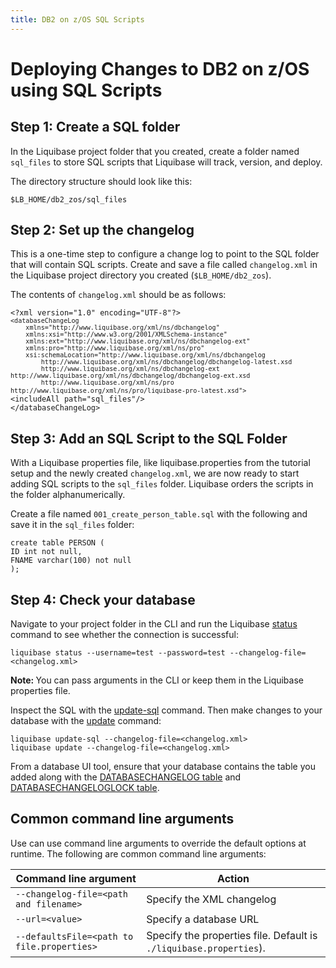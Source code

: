 ```yaml
---
title: DB2 on z/OS SQL Scripts
---
```


<h1>Deploying Changes to DB2 on z/OS using SQL Scripts</h1>
<h2>Step 1: Create a SQL folder</h2>
<p>In the Liquibase project folder that you created, create a folder named <code>sql_files</code>  to store SQL scripts that Liquibase will track, version, and deploy.</p>
<p>The directory structure should look like this:</p><pre><code class="language-text">$LB_HOME/db2_zos/sql_files</code></pre>
<h2>Step 2: Set up the <span class="mc-variable General.changelog variable">changelog</span></h2>
<p>This is a one-time step to configure a change log to point to the SQL folder that will contain SQL scripts. Create and save a file called <code>changelog.xml</code> in the Liquibase project directory you created (<code>$LB_HOME/db2_zos</code>).</p>
<p>The contents of <code>changelog.xml</code> should be as follows:</p><pre><code class="language-xml">&lt;?xml version="1.0" encoding="UTF-8"?&gt;
<code>&lt;databaseChangeLog
    xmlns="http://www.liquibase.org/xml/ns/dbchangelog"
    xmlns:xsi="http://www.w3.org/2001/XMLSchema-instance"
    xmlns:ext="http://www.liquibase.org/xml/ns/dbchangelog-ext"
    xmlns:pro="http://www.liquibase.org/xml/ns/pro"
    xsi:schemaLocation="http://www.liquibase.org/xml/ns/dbchangelog
        http://www.liquibase.org/xml/ns/dbchangelog/dbchangelog-latest.xsd
        http://www.liquibase.org/xml/ns/dbchangelog-ext http://www.liquibase.org/xml/ns/dbchangelog/dbchangelog-ext.xsd
        http://www.liquibase.org/xml/ns/pro http://www.liquibase.org/xml/ns/pro/liquibase-pro-latest.xsd"&gt;</code>	
&lt;includeAll path="sql_files"/&gt;
&lt;/databaseChangeLog&gt;</code></pre>
<h2>Step 3: Add an SQL Script to the SQL Folder</h2>
<p>With a Liquibase properties file, like <span class="mc-variable General.liquiPropFile variable">liquibase.properties</span> from the tutorial setup and the newly created <code>changelog.xml</code>, we are now ready to start adding SQL scripts to the <code>sql_files</code> folder. Liquibase orders the scripts in the folder alphanumerically.</p>
<p>Create a file named <code>001_create_person_table.sql</code> with the following and save it in the <code>sql_files</code> folder:</p><pre><code class="language-sql">create table PERSON (
ID int not null,
FNAME varchar(100) not null
);</code></pre>
<h2>Step 4: Check your database</h2>
<p>Navigate to your project folder in the CLI and run the Liquibase&#160;<a href="https://docs.liquibase.com/commands/change-tracking/status.html" class="MCXref xref">status</a> command to see whether the connection is successful:</p><pre xml:space="preserve"><code class="language-text">liquibase status --username=test --password=test --changelog-file=&lt;changelog.xml&gt;</code></pre>
<p class="note" data-mc-autonum="&lt;b&gt;Note: &lt;/b&gt;"><span class="autonumber"><span><b>Note: </b></span></span>You can pass arguments in the CLI or keep them in the Liquibase properties file.</p>
<p>Inspect the SQL with the <a href="https://docs.liquibase.com/commands/update/update-sql.html" class="MCXref xref">update-sql</a> command. Then make changes to your database with the <a href="https://docs.liquibase.com/commands/update/update.html" class="MCXref xref">update</a> command:</p><pre xml:space="preserve"><code class="language-text">liquibase update-sql --changelog-file=&lt;changelog.xml&gt;
liquibase update --changelog-file=&lt;changelog.xml&gt;</code></pre>
<p>From a database UI tool, ensure that your database contains the table you added along with the <a href="https://docs.liquibase.com/concepts/tracking-tables/databasechangelog-table.html" class="MCXref xref">DATABASECHANGELOG table</a> and <a href="https://docs.liquibase.com/concepts/tracking-tables/databasechangeloglock-table.html" class="MCXref xref">DATABASECHANGELOGLOCK table</a>.</p>
<h2>Common command line arguments</h2>
<p>Use can use command line arguments to override the default options at runtime. The following are common command line arguments:</p>
<table>
    <thead>
        <tr>
            <th>Command line argument</th>
            <th>Action</th>
        </tr>
    </thead>
    <tbody>
        <tr>
            <td><code>--changelog-file=&lt;path and filename&gt;</code>
            </td>
            <td>Specify the XML <span class="mc-variable General.changelog variable">changelog</span></td>
        </tr>
        <tr>
            <td><code>--url=&lt;value&gt;</code>
            </td>
            <td>Specify a database URL</td>
        </tr>
        <tr>
            <td><code>--defaultsFile=&lt;path to file.properties&gt;</code>
            </td>
            <td>Specify the properties file. Default is <code>./liquibase.properties</code>).</td>
        </tr>
    </tbody>
</table>
</div>
